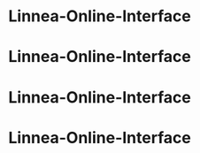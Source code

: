 # Linnea-Online-Interface
# Linnea-Online-Interface
# Linnea-Online-Interface
# Linnea-Online-Interface
